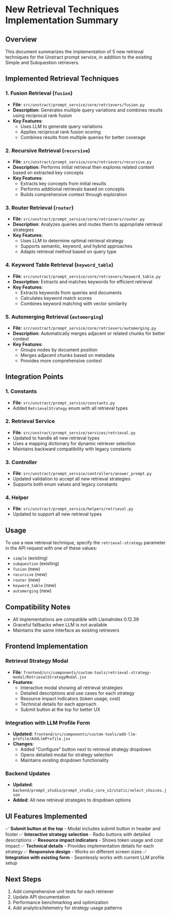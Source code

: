 # New Retrieval Techniques Implementation Summary

## Overview
This document summarizes the implementation of 5 new retrieval techniques for the Unstract prompt service, in addition to the existing Simple and Subquestion retrievers.

## Implemented Retrieval Techniques

### 1. Fusion Retrieval (`fusion`)
- **File**: `src/unstract/prompt_service/core/retrievers/fusion.py`
- **Description**: Generates multiple query variations and combines results using reciprocal rank fusion
- **Key Features**:
  - Uses LLM to generate query variations
  - Applies reciprocal rank fusion scoring
  - Combines results from multiple queries for better coverage

### 2. Recursive Retrieval (`recursive`)
- **File**: `src/unstract/prompt_service/core/retrievers/recursive.py`
- **Description**: Performs initial retrieval then explores related content based on extracted key concepts
- **Key Features**:
  - Extracts key concepts from initial results
  - Performs additional retrievals based on concepts
  - Builds comprehensive context through exploration

### 3. Router Retrieval (`router`)
- **File**: `src/unstract/prompt_service/core/retrievers/router.py`
- **Description**: Analyzes queries and routes them to appropriate retrieval strategies
- **Key Features**:
  - Uses LLM to determine optimal retrieval strategy
  - Supports semantic, keyword, and hybrid approaches
  - Adapts retrieval method based on query type

### 4. Keyword Table Retrieval (`keyword_table`)
- **File**: `src/unstract/prompt_service/core/retrievers/keyword_table.py`
- **Description**: Extracts and matches keywords for efficient retrieval
- **Key Features**:
  - Extracts keywords from queries and documents
  - Calculates keyword match scores
  - Combines keyword matching with vector similarity

### 5. Automerging Retrieval (`automerging`)
- **File**: `src/unstract/prompt_service/core/retrievers/automerging.py`
- **Description**: Automatically merges adjacent or related chunks for better context
- **Key Features**:
  - Groups nodes by document position
  - Merges adjacent chunks based on metadata
  - Provides more comprehensive context

## Integration Points

### 1. Constants
- **File**: `src/unstract/prompt_service/constants.py`
- Added `RetrievalStrategy` enum with all retrieval types

### 2. Retrieval Service
- **File**: `src/unstract/prompt_service/services/retrieval.py`
- Updated to handle all new retrieval types
- Uses a mapping dictionary for dynamic retriever selection
- Maintains backward compatibility with legacy constants

### 3. Controller
- **File**: `src/unstract/prompt_service/controllers/answer_prompt.py`
- Updated validation to accept all new retrieval strategies
- Supports both enum values and legacy constants

### 4. Helper
- **File**: `src/unstract/prompt_service/helpers/retrieval.py`
- Updated to support all new retrieval types

## Usage
To use a new retrieval technique, specify the `retrieval-strategy` parameter in the API request with one of these values:
- `simple` (existing)
- `subquestion` (existing)
- `fusion` (new)
- `recursive` (new)
- `router` (new)
- `keyword_table` (new)
- `automerging` (new)

## Compatibility Notes
- All implementations are compatible with LlamaIndex 0.12.39
- Graceful fallbacks when LLM is not available
- Maintains the same interface as existing retrievers

## Frontend Implementation

### Retrieval Strategy Modal
- **File**: `frontend/src/components/custom-tools/retrieval-strategy-modal/RetrievalStrategyModal.jsx`
- **Features**:
  - Interactive modal showing all retrieval strategies
  - Detailed descriptions and use cases for each strategy
  - Resource impact indicators (token usage, cost)
  - Technical details for each approach
  - Submit button at the top for better UX

### Integration with LLM Profile Form
- **Updated**: `frontend/src/components/custom-tools/add-llm-profile/AddLlmProfile.jsx`
- **Changes**:
  - Added "Configure" button next to retrieval strategy dropdown
  - Opens detailed modal for strategy selection
  - Maintains existing dropdown functionality

### Backend Updates
- **Updated**: `backend/prompt_studio/prompt_studio_core_v2/static/select_choices.json`
- **Added**: All new retrieval strategies to dropdown options

## UI Features Implemented

✅ **Submit button at the top** - Modal includes submit button in header and footer
✅ **Interactive strategy selection** - Radio buttons with detailed descriptions
✅ **Resource impact indicators** - Shows token usage and cost impact
✅ **Technical details** - Provides implementation details for each strategy
✅ **Responsive design** - Works on different screen sizes
✅ **Integration with existing form** - Seamlessly works with current LLM profile setup

## Next Steps
1. Add comprehensive unit tests for each retriever
2. Update API documentation
3. Performance benchmarking and optimization
4. Add analytics/telemetry for strategy usage patterns